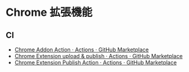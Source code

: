 # Chrome 拡張機能

## CI
- [Chrome Addon Action · Actions · GitHub Marketplace](https://github.com/marketplace/actions/chrome-addon-action)
- [Chrome Extension upload & publish · Actions · GitHub Marketplace](https://github.com/marketplace/actions/chrome-extension-upload-publish)
- [Chrome Extension Publish Action · Actions · GitHub Marketplace](https://github.com/marketplace/actions/chrome-extension-publish-action)
